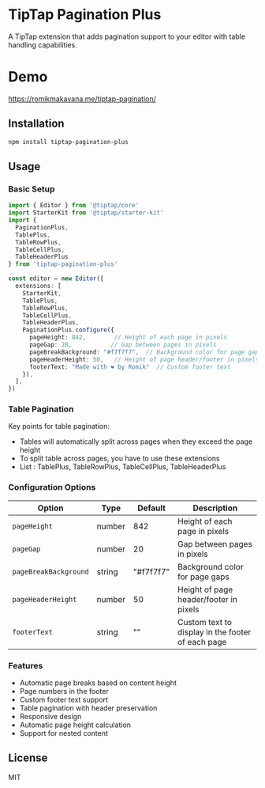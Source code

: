 # TipTap Pagination Plus

A TipTap extension that adds pagination support to your editor with table handling capabilities.

# Demo

https://romikmakavana.me/tiptap-pagination/

## Installation

```bash
npm install tiptap-pagination-plus
```

## Usage

### Basic Setup

```typescript
import { Editor } from '@tiptap/core'
import StarterKit from '@tiptap/starter-kit'
import { 
  PaginationPlus,
  TablePlus,
  TableRowPlus,
  TableCellPlus,
  TableHeaderPlus
} from 'tiptap-pagination-plus'

const editor = new Editor({
  extensions: [
    StarterKit,
    TablePlus,
    TableRowPlus,
    TableCellPlus,
    TableHeaderPlus,
    PaginationPlus.configure({
      pageHeight: 842,        // Height of each page in pixels
      pageGap: 20,           // Gap between pages in pixels
      pageBreakBackground: "#f7f7f7",  // Background color for page gaps
      pageHeaderHeight: 50,   // Height of page header/footer in pixels
      footerText: "Made with ❤️ by Romik"  // Custom footer text
    }),
  ],
})
```

### Table Pagination

Key points for table pagination:
- Tables will automatically split across pages when they exceed the page height
- To split table across pages, you have to use these extensions
- List : TablePlus, TableRowPlus, TableCellPlus, TableHeaderPlus

### Configuration Options

| Option | Type | Default | Description |
|--------|------|---------|-------------|
| `pageHeight` | number | 842 | Height of each page in pixels |
| `pageGap` | number | 20 | Gap between pages in pixels |
| `pageBreakBackground` | string | "#f7f7f7" | Background color for page gaps |
| `pageHeaderHeight` | number | 50 | Height of page header/footer in pixels |
| `footerText` | string | "" | Custom text to display in the footer of each page |

### Features

- Automatic page breaks based on content height
- Page numbers in the footer
- Custom footer text support
- Table pagination with header preservation
- Responsive design
- Automatic page height calculation
- Support for nested content

## License

MIT
